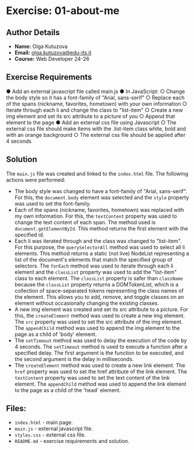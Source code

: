 # Exercise: 01-about-me

## Author Details
- **Name:** Olga Kutuzova  
- **Email:** olga.kutuzova@edu-its.it  
- **Course:** Web Developer 24-26


## Exercise Requirements
● Add an external javascript file called main.js
● In JavaScript: 
○ Change the body style so it has a font-family of "Arial, sans-serif"
○ Replace each of the spans (nickname, favorites, hometown) with your own information
○ Iterate through each li and change the class to "list-item"
○ Create a new img element and set its src attribute to a picture of you
○ Append that element to the page
● Add an external css file using Javascript
○ The external css file should make items with the .list-item class white, bold and with an orange background
○ The external css file should be applied after 4 seconds  

 
## Solution
The `main.js` file was created and linked to the `index.html` file. The following actions were performed:  

- The body style was changed to have a font-family of "Arial, sans-serif". For this, the `document.body` element was selected and the `style` property was used to set the font-family.  
- Each of the spans (nickname, favorites, hometown) was replaced with my own information. For this, the `textContent` property was used to change the text content of each span. The method used is `document.getElementById`. This method returns the first element with the specified id.   
- Each li was iterated through and the class was changed to "list-item". For this purpose, the `querySelectorAll` method was used to select all li elements. This method returns a static (not live) NodeList representing a list of the document's elements that match the specified group of selectors. The `forEach` method was used to iterate through each li element and the `classList` property was used to add the "list-item" class to each element. The `classList` property is safer than `className` because the `classList` property returns a DOMTokenList, which is a collection of space-separated tokens representing the class names of the element. This allows you to add, remove, and toggle classes on an element without occasionally changing the existing classes.  
- A new img element was created and set its src attribute to a picture. For this, the `createElement` method was used to create a new img element. The `src` property was used to set the src attribute of the img element. The `appendChild` method was used to append the img element to the page as a child of 'body' element.  
- The `setTimeout` method was used to delay the execution of the code by 4 seconds. The `setTimeout` method is used to execute a function after a specified delay. The first argument is the function to be executed, and the second argument is the delay in milliseconds.
- The `createElement` method was used to create a new link element. The `href` property was used to set the href attribute of the link element. The `textContent` property was used to set the text content of the link element. The `appendChild` method was used to append the link element to the page as a child of the 'head' element.

## Files:
- `index.html` - main page.
- `main.js` - external javascript file.
- `styles.css` - external css file.
- `README.md` - exercise requirements and solution. 
